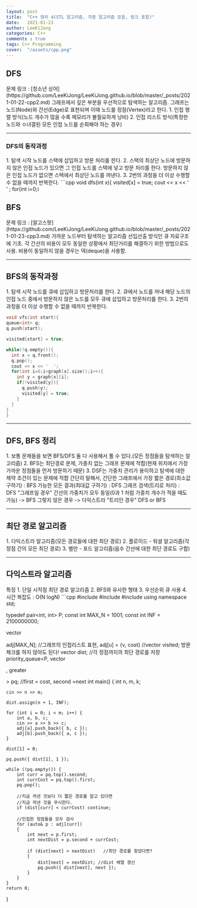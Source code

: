 ```yaml
---
layout: post
title:  "C++ 정리 4(STL 알고리즘, 각종 알고리즘 모음, 링크 포함)"
date:   2021-01-23
author: LeeKiJong
categories: C++
comments : true
tags: C++ Programming
cover:  "/assets/cpp.png"
---
```

<h2>DFS</h2>
문제 링크 : [청소년 상어](https://github.com/LeeKiJong/LeeKiJong.github.io/blob/master/_posts/2021-01-22-cpp2.md)  
그래프에서 깊은 부분을 우선적으로 탐색하는 알고리즘.  
그래프는 노드(Node)와 간선(Edge)로 표현되며 이때 노드를 정점(Vertex)라고 한다.  
1. 인접 행렬 방식(노드 개수가 많을 수록 메모리가 불필요하게 낭비)  
2. 인접 리스트 방식(특정한 노드와 ㅇ녀결된 모든 인접 노드를 순회해야 하는 경우)  
<hr>
<h3>DFS의 동작과정</h3>
1. 탐색 시작 노드를 스택에 삽입하고 방문 처리를 한다.  
2. 스택의 최상단 노드에 방문하지 않은 인접 노드가 있으면 그 인접 노드를 스택에 넣고 방문 처리를 한다. 방문하지 않은 인접 노드가 없으면 스택에서 최상단 노드를 꺼낸다.  
3. 2번의 과정을 더 이상 수행할 수 없을 때까지 반복한다.  
```cpp
void dfs(int x){
  visited[x] = true;
  cout << x << '  ' ;
  for(int i=0;i<graph[x].size();i++){
    int y = graph[x][i];
    if(!visited[y]) dfs(y);
  }
}
```
<hr>
<h2>BFS</h2>
문제 링크 : [알고스팟](https://github.com/LeeKiJong/LeeKiJong.github.io/blob/master/_posts/2021-01-23-cpp3.md)  
가까운 노드부터 탐색하는 알고리즘  
선입선출 방식인 큐 자료구조에 기초.  
각 간선의 비용이 모두 동일한 상황에서 최단거리를 해결하기 위한 방법으로도 사용.  
비용이 동일하지 않을 경우는 덱(deque)을 사용함.

<hr>
<h2>BFS의 동작과정</h2>
1. 탐색 시작 노드를 큐에 삽입하고 방문처리를 한다.  
2. 큐에서 노드를 꺼내 해당 노드의 인접 노드 중에서 방문하지 않은 노드를 모두 큐에 삽입하고 방문처리를 한다.  
3. 2번의 과정을 더 이상 수행할 수 없을 때까지 반복한다.  

```cpp
void vfs(int start){
queue<int> q;
q.push(start);

visited[start] = true;

while(!q.empty()){
  int x = q.front();
  q.pop();
  cout << x << '  ';
  for(int i=0;i<graph[x].size();i++){
    int y = graph[x][i];
    if(!visited[y]){
      q.push(y);
      visited[y] = true;
    }
  }
}
}
```
<hr>
<h2>DFS, BFS 정리</h2>
1. 보통 문제들을 보면 BFS/DFS 둘 다 사용해서 풀 수 있다.(모든 정점들을 탐색하는 알고리즘)  
2. BFS는 최단경로 문제, 가중치 없는 그래프 문제에 적합(현재 위치에서 가장 가까운 정점들을 먼저 방문하기 때문)  
3. DSF는 가중치 관리가 용이하고 탐색에 대한 제약 조건이 있는 문제에 적합  
간단히 말해서,  
간단한 그래프에서 가장 짧은 경로(최소값 구하기) : BFS  
가능한 모든 결과(최대값 구하기) : DFS  
그래프 검색(트리로 처리) : DFS  
"그래프일 경우"  
간선의 가중치가 모두 동일(0과 1 처럼 가중치 개수가 적을 때도 가능) -> BFS  
그렇지 않은 경우 -> 다익스트라  
"트리인 경우"  
DFS or BFS

<hr>
<h2>최단 경로 알고리즘</h2>
1. 다익스트라 알고리즘(모든 경로들에 대한 최단 경로)  
2. 플로이드 - 워셜 알고리즘(각 정점 간의 모든 최단 경로)  
3. 벨만 - 포드 알고리즘(음수 간선에 대한 최단 경로도 구함)
<hr>
<h2>다익스트라 알고리즘</h2>
특징  
1. 단일 시작점 최단 경로 알고리즘  
2. BFS와 유사한 형태  
3. 우선순위 큐 사용  
4. 시간 복잡도 : O(N logN)  
```cpp
#include<iostream>
#include<vector>
#include <queue>
using namespace std;

typedef pair<int, int> P;
const int MAX_N = 1001;
const int INF = 2100000000;

vector<P> adj[MAX_N];   //그래프의 인접리스트 표현, adj[u] = {v, cost}
//vector<bool> visited;   방문체크를 하지 않아도 된다!
vector<int> dist;       //각 정점까지의 최단 경로를 저장
priority_queue<P, vector<P>, greater<P>> pq;    //first = cost, second =next
int main() {
    int n, m, k;

    cin >> n >> m;

    dist.assign(n + 1, INF);

    for (int i = 0; i < m; i++) {
        int a, b, c;
        cin >> a >> b >> c;
        adj[a].push_back({ b, c });
        adj[b].push_back({ a, c });
    }

    dist[1] = 0;

    pq.push({ dist[1], 1 });

    while (!pq.empty()) {
        int curr = pq.top().second;
        int currCost = pq.top().first;
        pq.pop();

        //지금 꺼낸 것보다 더 짧은 경로를 알고 있다면
        //지금 꺼낸 것을 무시한다.
        if (dist[curr] < currCost) continue;

        //인접한 정점들을 모두 검사
        for (auto& p : adj[curr])
        {
            int next = p.first;
            int nextDist = p.second + currCost;

            if (dist[next] > nextDist)   //최단 경로를 찾았다면?
            {
                dist[next] = nextDist; //dist 배열 갱신
                pq.push({ dist[next], next });
            }
        }
    }
    return 0;
}
```
